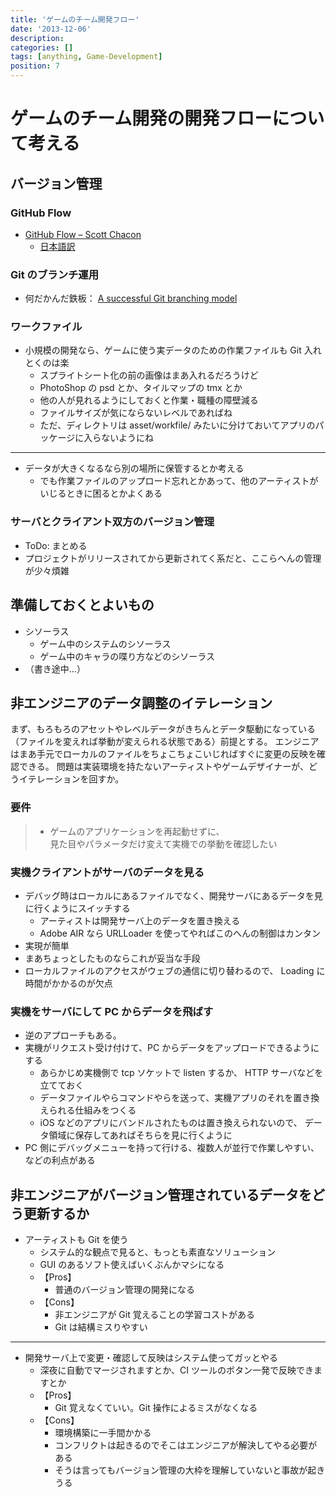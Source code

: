 ```yaml
---
title: 'ゲームのチーム開発フロー'
date: '2013-12-06'
description:
categories: []
tags: [anything, Game-Development]
position: 7
---
```


# ゲームのチーム開発の開発フローについて考える

## バージョン管理

### GitHub Flow

- [GitHub Flow – Scott Chacon](http://scottchacon.com/2011/08/31/github-flow.html)
    - [日本語訳](https://gist.github.com/Gab-km/3705015)

### Git のブランチ運用

- 何だかんだ鉄板： [A successful Git branching model](http://nvie.com/posts/a-successful-git-branching-model/)


### ワークファイル

- 小規模の開発なら、ゲームに使う実データのための作業ファイルも Git 入れとくのは楽
    - スプライトシート化の前の画像はまあ入れるだろうけど
    - PhotoShop の psd とか、タイルマップの tmx とか
    - 他の人が見れるようにしておくと作業・職種の障壁減る
    - ファイルサイズが気にならないレベルであればね
    - ただ、ディレクトリは asset/workfile/ みたいに分けておいてアプリのパッケージに入らないようにね
___

- データが大きくなるなら別の場所に保管するとか考える
    - でも作業ファイルのアップロード忘れとかあって、他のアーティストがいじるときに困るとかよくある

### サーバとクライアント双方のバージョン管理

- ToDo: まとめる
- プロジェクトがリリースされてから更新されてく系だと、ここらへんの管理が少々煩雑


## 準備しておくとよいもの

- シソーラス
    - ゲーム中のシステムのシソーラス
    - ゲーム中のキャラの喋り方などのシソーラス
- （書き途中…）


## 非エンジニアのデータ調整のイテレーション

まず、もろもろのアセットやレベルデータがきちんとデータ駆動になっている
（ファイルを変えれば挙動が変えられる状態である）前提とする。
エンジニアはまあ手元でローカルのファイルをちょこちょこいじればすぐに変更の反映を確認できる。
問題は実装環境を持たないアーティストやゲームデザイナーが、どうイテレーションを回すか。

### 要件

> - ゲームのアプリケーションを再起動せずに、  
>   見た目やパラメータだけ変えて実機での挙動を確認したい

### 実機クライアントがサーバのデータを見る

- デバッグ時はローカルにあるファイルでなく、開発サーバにあるデータを見に行くようにスイッチする
    - アーティストは開発サーバ上のデータを置き換える
    - Adobe AIR なら URLLoader を使ってやればこのへんの制御はカンタン
- 実現が簡単
- まあちょっとしたものならこれが妥当な手段
- ローカルファイルのアクセスがウェブの通信に切り替わるので、 Loading に時間がかかるのが欠点

### 実機をサーバにして PC からデータを飛ばす

- 逆のアプローチもある。
- 実機がリクエスト受け付けて、PC からデータをアップロードできるようにする
    - あらかじめ実機側で tcp ソケットで listen するか、 HTTP サーバなどを立てておく
    - データファイルやらコマンドやらを送って、実機アプリのそれを置き換えられる仕組みをつくる
    - iOS などのアプリにバンドルされたものは置き換えられないので、
      データ領域に保存してあればそちらを見に行くように
- PC 側にデバッグメニューを持って行ける、複数人が並行で作業しやすい、などの利点がある


## 非エンジニアがバージョン管理されているデータをどう更新するか

- アーティストも Git を使う
    - システム的な観点で見ると、もっとも素直なソリューション
    - GUI のあるソフト使えばいくぶんかマシになる
    - 【Pros】
        - 普通のバージョン管理の開発になる
    - 【Cons】
        - 非エンジニアが Git 覚えることの学習コストがある
        - Git は結構ミスりやすい

___

- 開発サーバ上で変更・確認して反映はシステム使ってガッとやる
    - 深夜に自動でマージされますとか、CI ツールのボタン一発で反映できますとか
    - 【Pros】
        - Git 覚えなくていい。Git 操作によるミスがなくなる
    - 【Cons】
        - 環境構築に一手間かかる
        - コンフリクトは起きるのでそこはエンジニアが解決してやる必要がある
        - そうは言ってもバージョン管理の大枠を理解していないと事故が起きうる


